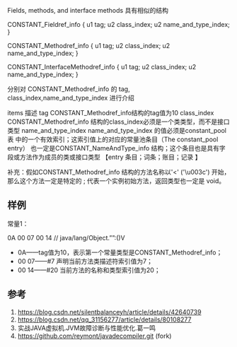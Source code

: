 


Fields, methods, and interface methods 具有相似的结构

CONSTANT_Fieldref_info {
    u1 tag;
    u2 class_index;
    u2 name_and_type_index;
}

CONSTANT_Methodref_info {
    u1 tag;
    u2 class_index;
    u2 name_and_type_index;
}

CONSTANT_InterfaceMethodref_info {
    u1 tag;
    u2 class_index;
    u2 name_and_type_index;
}

分别对 CONSTANT_Methodref_info 的 tag, class_index,name_and_type_index 进行介绍

items	描述
tag	CONSTANT_Methodref_info结构的tag值为10
class_index	CONSTANT_Methodref_info 结构的class_index必须是一个类类型，而不是接口类型
name_and_type_index	name_and_type_index 的值必须是constant_pool表 中的一个有效索引；这索引值上的对应的常量池条目（The constant_pool entry） 也一定是CONSTANT_NameAndType_info 结构；这个条目也是具有字段或方法作为成员的类或接口类型
【entry 条目；词条；账目；记录 】

补充：假如CONSTANT_Methodref_info 结构的方法名称以'<' ('\u003c') 开始，那么这个方法一定是特定的 <init>; 代表一个实例初始方法，返回类型也一定是 void。

## 样例

常量1：

0A 00 07 00 14          // java/lang/Object.”<init>”:()V
* 0A——tag值为10，表示第一个常量类型是CONSTANT_Methodref_info；
* 00 07——#7 声明当前方法类描述符索引值为7；
* 00 14——#20 当前方法的名称和类型索引值为20；


## 参考

1. https://blog.csdn.net/silentbalanceyh/article/details/42640739
2. https://blog.csdn.net/qq_31156277/article/details/80108277
3. 实战JAVA虚拟机.JVM故障诊断与性能优化.葛一鸣
4. https://github.com/reymont/javadecompiler.git  (fork)